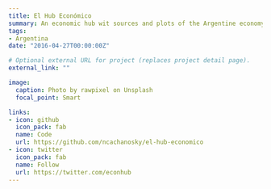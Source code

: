 ```yaml
---
title: El Hub Económico
summary: An economic hub wit sources and plots of the Argentine economy.
tags:
- Argentina
date: "2016-04-27T00:00:00Z"

# Optional external URL for project (replaces project detail page).
external_link: ""

image:
  caption: Photo by rawpixel on Unsplash
  focal_point: Smart

links:
- icon: github
  icon_pack: fab
  name: Code
  url: https://github.com/ncachanosky/el-hub-economico
- icon: twitter
  icon_pack: fab
  name: Follow
  url: https://twitter.com/econhub
---
```



